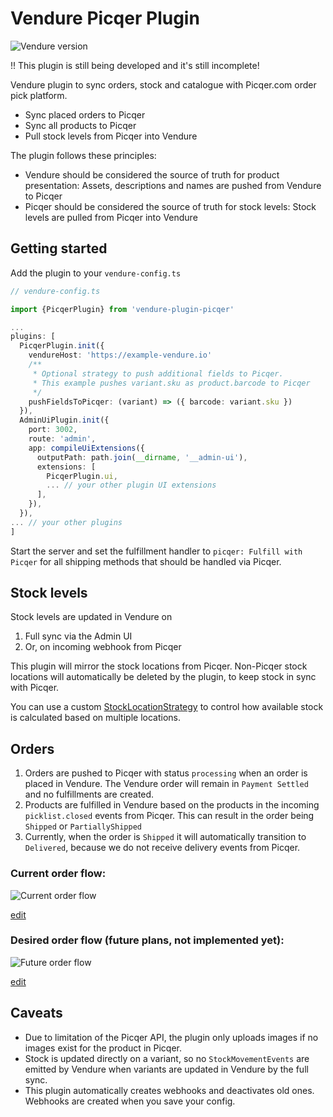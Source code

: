 # Vendure Picqer Plugin

![Vendure version](https://img.shields.io/npm/dependency-version/vendure-plugin-picqer/dev/@vendure/core)

!! This plugin is still being developed and it's still incomplete!

Vendure plugin to sync orders, stock and catalogue with Picqer.com order pick platform.

- Sync placed orders to Picqer
- Sync all products to Picqer
- Pull stock levels from Picqer into Vendure

The plugin follows these principles:

- Vendure should be considered the source of truth for product presentation: Assets, descriptions and names are pushed from Vendure to Picqer
- Picqer should be considered the source of truth for stock levels: Stock levels are pulled from Picqer into Vendure

## Getting started

Add the plugin to your `vendure-config.ts`

```ts
// vendure-config.ts

import {PicqerPlugin} from 'vendure-plugin-picqer'

...
plugins: [
  PicqerPlugin.init({
    vendureHost: 'https://example-vendure.io'
    /**
     * Optional strategy to push additional fields to Picqer.
     * This example pushes variant.sku as product.barcode to Picqer
     */
    pushFieldsToPicqer: (variant) => ({ barcode: variant.sku })
  }),
  AdminUiPlugin.init({
    port: 3002,
    route: 'admin',
    app: compileUiExtensions({
      outputPath: path.join(__dirname, '__admin-ui'),
      extensions: [
        PicqerPlugin.ui,
        ... // your other plugin UI extensions
      ],
    }),
  }),
... // your other plugins
]

```

Start the server and set the fulfillment handler to `picqer: Fulfill with Picqer` for all shipping methods that should be handled via Picqer.

## Stock levels

Stock levels are updated in Vendure on

1. Full sync via the Admin UI
2. Or, on incoming webhook from Picqer

This plugin will mirror the stock locations from Picqer. Non-Picqer stock locations will automatically be deleted by the plugin, to keep stock in sync with Picqer.

You can use a custom [StockLocationStrategy](https://github.com/vendure-ecommerce/vendure/blob/major/packages/core/src/config/catalog/default-stock-location-strategy.ts) to control how available stock is calculated based on multiple locations.

## Orders

1. Orders are pushed to Picqer with status `processing` when an order is placed in Vendure. The Vendure order will remain in `Payment Settled` and no fulfillments are created.
2. Products are fulfilled in Vendure based on the products in the incoming `picklist.closed` events from Picqer. This can result in the order being `Shipped` or `PartiallyShipped`
3. Currently, when the order is `Shipped` it will automatically transition to `Delivered`, because we do not receive delivery events from Picqer.

### Current order flow:

![Current order flow](https://www.plantuml.com/plantuml/png/bOwn2i9038RtFaNef8E27Jj81n-W8BWVTr4FqqjDSe9lxnLQK73GBI7_z_tfr9nO7gWwOGfP43PxwAE_eq0BVTOhi8IoS9g7aPp70PF1ge5HE6HlklwA7z706EgIygWQqwMkvcE9BKGx0JUAQbjFh1ZWpBAOORUOFv6Ydl-P2ded5XtH4mv8yO62uV-cvfUcDtytHGPw0G00)

[edit](https://www.plantuml.com/plantuml/uml/bOwn2i9038RtFaNef8E27Jj81n-W8BWVTr4FqqjDSe9lxnLQK73GBI7_z_tfr9nO7gWwOGfP43PxwAE_eq0BVTOhi8IoS9g7aPp70PF1ge5HE6HlklwA7z706EgIygWQqwMkvcE9BKGx0JUAQbjFh1ZWpBAOORUOFv6Ydl-P2ded5XtH4mv8yO62uV-cvfUcDtytHGPw0G00)

### Desired order flow (future plans, not implemented yet):

![Future order flow](https://www.plantuml.com/plantuml/png/fP3DIiKm48NtVOgXArqec6KNSa4Ve731VKX6Rt3ousGYtBUtgGsKwiBWBapEcVFDEMNHBCNJy8B15aQuUuJPcGzac60k-GAHBJB4i3qIQOCUWy2DWiJH5YFvzbVx6GKamhYe3ERimjiuR9-Bx7nnAIspf-YJ3bUOricwsJ1gGGklaLi4FEoiBMogMU_aijmRYlc7e-dsbagrdLBPPitYDD7rcmVjE1p03e5jELWazucCjY_ckTd-qONgxaBz1RAl0TNNmExkKvLu-W80)

[edit](https://www.plantuml.com/plantuml/uml/fP3DIiKm48NtVOgXArqec6KNSa4Ve731VKX6Rt3ousGYtBUtgGsKwiBWBapEcVFDEMNHBCNJy8B15aQuUuJPcGzac60k-GAHBJB4i3qIQOCUWy2DWiJH5YFvzbVx6GKamhYe3ERimjiuR9-Bx7nnAIspf-YJ3bUOricwsJ1gGGklaLi4FEoiBMogMU_aijmRYlc7e-dsbagrdLBPPitYDD7rcmVjE1p03e5jELWazucCjY_ckTd-qONgxaBz1RAl0TNNmExkKvLu-W80)

## Caveats

- Due to limitation of the Picqer API, the plugin only uploads images if no images exist for the product in Picqer.
- Stock is updated directly on a variant, so no `StockMovementEvents` are emitted by Vendure when variants are updated in Vendure by the full sync.
- This plugin automatically creates webhooks and deactivates old ones. Webhooks are created when you save your config.
